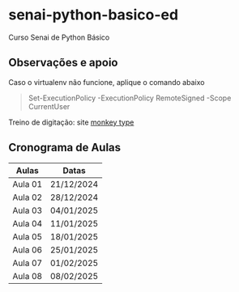# senai-python-basico-ed
Curso Senai de Python Básico

## Observações e apoio
Caso o virtualenv não funcione, aplique o comando abaixo
> Set-ExecutionPolicy -ExecutionPolicy RemoteSigned -Scope CurrentUser

Treino de digitação: site <a href="https://monkeytype.com/"> monkey type </a>

## Cronograma de Aulas

| Aulas   | Datas      |
|---------|------------|
| Aula 01 | 21/12/2024 |
| Aula 02 | 28/12/2024 |
| Aula 03 | 04/01/2025 |
| Aula 04 | 11/01/2025 |
| Aula 05 | 18/01/2025 |
| Aula 06 | 25/01/2025 |
| Aula 07 | 01/02/2025 |
| Aula 08 | 08/02/2025 |

